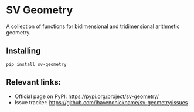 # SV Geometry

A collection of functions for bidimensional and tridimensional arithmetic geometry.

## Installing

    pip install sv-geometry

## Relevant links:

* Official page on PyPI: https://pypi.org/project/sv-geometry/
* Issue tracker: https://github.com/ihavenonickname/sv-geometry/issues
